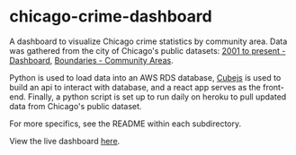 # chicago-crime-dashboard
A dashboard to visualize Chicago crime statistics by community area. Data was gathered from the city of Chicago's public datasets: [2001 to present - Dashboard](https://data.cityofchicago.org/Public-Safety/Crimes-2001-to-present-Dashboard/5cd6-ry5g), [Boundaries - Community Areas](https://data.cityofchicago.org/Facilities-Geographic-Boundaries/Boundaries-Community-Areas-current-/cauq-8yn6).

Python is used to load data into an AWS RDS database, [Cubejs](https://cube.dev) is used to build an api to interact with database, and a react app serves as the front-end. Finally, a python script is set up to run daily on heroku to pull updated data from Chicago's public dataset.

For more specifics, see the README within each subdirectory.

View the live dashboard [here](https://cube-cc-dashboard.netlify.app).